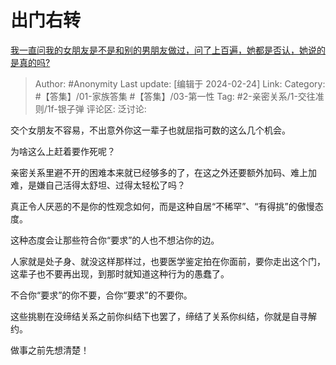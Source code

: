 # 出门右转
[我一直问我的女朋友是不是和别的男朋友做过，问了上百遍，她都是否认，她说的是真的吗?](https://www.zhihu.com/question/626270585/answer/3406996998)

> Author: #Anonymity
> Last update: [编辑于 2024-02-24]
> Link:
> Category: #【答集】/01-家族答集 #【答集】/03-第一性
> Tag: #2-亲密关系/1-交往准则/1f-银子弹
> 评论区:
> 泛讨论:

交个女朋友不容易，不出意外你这一辈子也就屈指可数的这么几个机会。

为啥这么上赶着要作死呢？

亲密关系里避不开的困难本来就已经够多的了，在这之外还要额外加码、难上加难，是嫌自己活得太舒坦、过得太轻松了吗？

真正令人厌恶的不是你的性观念如何，而是这种自居“不稀罕”、“有得挑”的傲慢态度。

这种态度会让那些符合你“要求”的人也不想沾你的边。

人家就是处子身、就没这样那样过，也要医学鉴定拍在你面前，要你走出这个门，这辈子也不要再出现，到那时就知道这种行为的愚蠢了。

不合你“要求”的你不要，合你“要求”的不要你。

这些挑剔在没缔结关系之前你纠结下也罢了，缔结了关系你纠结，你就是自寻解约。

做事之前先想清楚！
